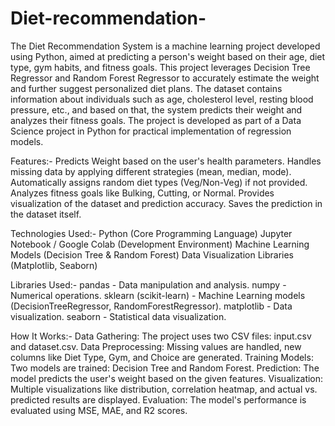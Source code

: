 # Diet-recommendation-

The Diet Recommendation System is a machine learning project developed using Python, aimed at predicting a person's weight based on their age, diet type, gym habits, and fitness goals. This project leverages Decision Tree Regressor and Random Forest Regressor to accurately estimate the weight and further suggest personalized diet plans.
The dataset contains information about individuals such as age, cholesterol level, resting blood pressure, etc., and based on that, the system predicts their weight and analyzes their fitness goals.
The project is developed as part of a Data Science project in Python for practical implementation of regression models.

Features:-
Predicts Weight based on the user's health parameters.
Handles missing data by applying different strategies (mean, median, mode).
Automatically assigns random diet types (Veg/Non-Veg) if not provided.
Analyzes fitness goals like Bulking, Cutting, or Normal.
Provides visualization of the dataset and prediction accuracy.
Saves the prediction in the dataset itself.

Technologies Used:-
Python (Core Programming Language)
Jupyter Notebook / Google Colab (Development Environment)
Machine Learning Models (Decision Tree & Random Forest)
Data Visualization Libraries (Matplotlib, Seaborn)

Libraries Used:-
pandas - Data manipulation and analysis.
numpy - Numerical operations.
sklearn (scikit-learn) - Machine Learning models (DecisionTreeRegressor, RandomForestRegressor).
matplotlib - Data visualization.
seaborn - Statistical data visualization.

How It Works:-
Data Gathering: The project uses two CSV files: input.csv and dataset.csv.
Data Preprocessing: Missing values are handled, new columns like Diet Type, Gym, and Choice are generated.
Training Models: Two models are trained: Decision Tree and Random Forest.
Prediction: The model predicts the user's weight based on the given features.
Visualization: Multiple visualizations like distribution, correlation heatmap, and actual vs. predicted results are displayed.
Evaluation: The model's performance is evaluated using MSE, MAE, and R2 scores.

